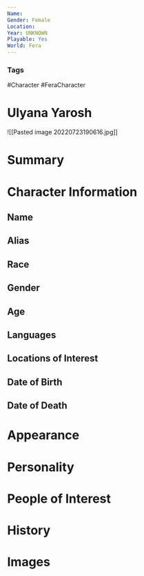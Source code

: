 ```yaml
---
Name: 
Gender: Female
Location: 
Year: UNKNOWN
Playable: Yes
World: Fera
---
```


### Tags
#Character #FeraCharacter 

# Ulyana Yarosh
![[Pasted image 20220723190616.jpg]]

# Summary


# Character Information

## Name

## Alias

## Race

## Gender

## Age

## Languages

## Locations of Interest

## Date of Birth

## Date of Death

# Appearance

# Personality

# People of Interest

# History

# Images
